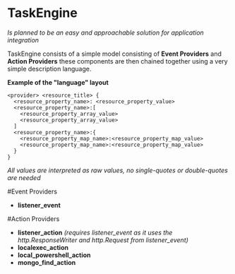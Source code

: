 # TaskEngine
*Is planned to be an easy and approachable solution for application integration*

TaskEngine consists of a simple model consisting of **Event Providers** and **Action Providers** these components are then chained together using a very simple description language.

**Example of the "language" layout**
```
<provider> <resource_title> {
  <resource_property_name>: <resource_property_value>
  <resource_property_name>:[
    <resource_property_array_value>
    <resource_property_array_value>
  ]
  <resource_property_name>:{
    <resource_property_map_name>:<resource_property_map_value>
    <resource_property_map_name>:<resource_property_map_value>
  }
}
```
*All values are interpreted as raw values, no single-quotes or double-quotes are needed*


#Event Providers

* **listener_event**

#Action Providers

* **listener_action** *(requires listener_event as it uses the http.ResponseWriter and http.Request from listener_event)*
* **localexec_action**
* **local_powershell_action**
* **mongo_find_action**

